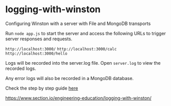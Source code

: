 # logging-with-winston

Configuring Winston with a server with File and MongoDB transports

Run `node app.js` to start the server and access the following URLs to trigger server responses and requests.

`http://localhost:3000/`
`http://localhost:3000/calc`
`http://localhost:3000/hello`

Logs will be recorded into the server.log file. Open `server.log` to view the recorded logs.

Any error logs will also be recorded in a MongoDB database.

Check the step by step guide [here](https://www.section.io/engineering-education/logging-with-winston/)

https://www.section.io/engineering-education/logging-with-winston/
